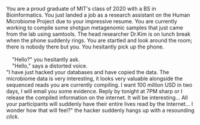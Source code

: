 You are a proud graduate of MIT's class of 2020 with a BS in Bioinformatics. You just landed a job as a research assistant on the Human Microbiome Project due to your impressive resume. You are currently working to compile some shotgun metagenomic samples that just came from the lab using samtools. The head researcher Dr.Kim is on lunch break when the phone suddenly rings. You are startled and look around the room; there is nobody there but you. You hesitantly pick up the phone. <br/><br/>
&nbsp;&nbsp;&nbsp;&nbsp;"Hello?" you hesitantly ask. <br/>
&nbsp;&nbsp;&nbsp;&nbsp;"Hello," says a distorted voice. <br/>
"I have just hacked your databases and have copied the data. The microbiome data is very interesting, it looks very valuable alongside the sequenced reads you are currently compiling. I want 100 million USD in two days, I will email you some evidence. Reply by tonight at 7PM sharp or I release the compiled information on the internet. It will be interesting... All your participants will suddenly have their entire lives read by the Internet... I wonder how that will feel?" the hacker suddenly hangs up with a resounding *click*.
